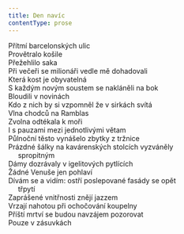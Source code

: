 ```yaml
---
title: Den navíc
contentType: prose
---
```


<section>

Přítmí barcelonských ulic  
Provětralo košile  
Přežehlilo saka  
Při večeři se milionáři vedle mě dohadovali  
Která kost je obyvatelná  
S každým novým soustem se nakláněli na bok  
Bloudili v novinách  
Kdo z nich by si vzpomněl že v sirkách svítá  
Vlna chodců na Ramblas  
Zvolna odtékala k moři  
I s pauzami mezi jednotlivými větam  
Půlnoční těsto vynášelo zbytky z tržnice  
Prázdné šálky na kavárenských stolcích vyzváněly  
     spropitným  
Dámy dozrávaly v igelitových pytlících  
Žádné Venuše jen pohlaví  
Dívám se a vidím: ostří poslepované fasády se opět  
     třpytí  
Zaprášené vnitřnosti znějí jazzem  
Vrzají nahotou při ochočování koupelny  
Příští mrtví se budou navzájem pozorovat  
Pouze v zásuvkách

</section>
